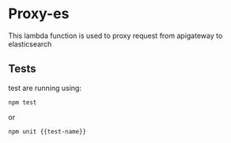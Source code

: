 # Proxy-es
This lambda function is used to proxy request from apigateway to elasticsearch

## Tests
test are running using:
```shell
npm test
```
or
```shell
npm unit {{test-name}}
```


